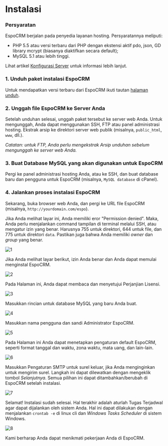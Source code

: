 # Instalasi

### Persyaratan
EspoCRM berjalan pada penyedia layanan hosting. Persyaratannya meliputi:

* PHP 5.5 atau versi terbaru dari PHP dengan ekstensi aktif pdo, json, GD library mcrypt (biasanya diaktifkan secara default);
* MySQL 5.1 atau lebih tinggi.

Lihat artikel [Konfigurasi Server](server-configuration.md) untuk informasi lebih lanjut.

### 1. Unduh paket instalasi EspoCRM
Untuk mendapatkan versi terbaru dari EspoCRM ikuti tautan [halaman unduh](http://www.espocrm.com/download/).

### 2. Unggah file EspoCRM ke Server Anda

Setelah unduhan selesai, unggah paket tersebut ke server web Anda.
Untuk mengunggah, Anda dapat menggunakan SSH, FTP atau panel administrasi hosting.
Ekstrak arsip ke direktori server web publik (misalnya, `public_html`, `www`, dll.).

_Catatan: untuk FTP, Anda perlu mengekstrak Arsip unduhan sebelum mengunggah ke server web Anda._

### 3. Buat Database MySQL yang akan digunakan untuk EspoCRM

Pergi ke panel administrasi hosting Anda, atau ke SSH, dan buat database baru dan pengguna untuk EspoCRM (misalnya, `MySQL database` di cPanel).

### 4. Jalankan proses instalasi EspoCRM

Sekarang, buka browser web Anda, dan pergi ke URL file EspoCRM (misalnya, `http://yourdomain.com/espo`).

Jika Anda melihat layar ini, Anda memiliki eror "Permission denied".
Maka, Anda perlu menjalankan command tampilan di terminal melalui SSH, atau mengatur izin yang benar.
Harusnya 755 untuk direktori, 644 untuk file, dan 775 untuk direktori `data`.
Pastikan juga bahwa Anda memiliki _owner_ dan _group_ yang benar.

![1](../_static/images/administration/installation/1.png)

Jika Anda melihat layar berikut, izin Anda benar dan Anda dapat memulai menginstal EspoCRM.

![2](../_static/images/administration/installation/2.png)

Pada Halaman ini, Anda dapat membaca dan menyetujui Perjanjian Lisensi.

![3](../_static/images/administration/installation/3.png)

Masukkan rincian untuk database MySQL yang baru Anda buat.

![4](../_static/images/administration/installation/4.png)

Masukkan nama pengguna dan sandi Administrator EspoCRM.

![5](../_static/images/administration/installation/5.png)

Pada Halaman ini Anda dapat menetapkan pengaturan default EspoCRM, seperti format tanggal dan waktu, zona waktu, mata uang, dan lain-lain.

![6](../_static/images/administration/installation/6.png)

Masukkan Pengaturan SMTP untuk surel keluar, jika Anda menginginkan untuk mengirim surel.
Langkah ini dapat dilewatkan dengan mengeklik tombol _Selanjutnya_.
Semua pilihan ini dapat ditambahkan/berubah di EspoCRM setelah instalasi.

![7](../_static/images/administration/installation/7.png)

Selamat! Instalasi sudah selesai.
Hal terakhir adalah aturlah Tugas Terjadwal agar dapat dijalankan oleh sistem Anda. Hal ini dapat dilakukan dengan menjalankan `crontab -e` di linux cli dan _Windows Tasks Scheduler_ di sistem Windows.

![8](../_static/images/administration/installation/8.png)

Kami berharap Anda dapat menikmati pekerjaan Anda di EspoCRM.







